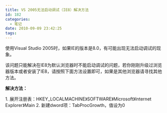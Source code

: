 ```yaml
---
title: VS 2005无法启动调试（IE8）解决方法
id: 182
categories:
  - 笔记
date: 2010-09-09 23:42:25
tags:
---
```


使用Visual Studio 2005时，如果IE的版本是8.0，有可能出现无法启动调试的现象。

该问题只能解决在IE8为默认浏览器时不能启动调试的问题，若你刚刚升级过浏览器版本或者安装了IE8，请按照下面方法设置即可，如果是其他浏览器请寻找其他方法。

**解决方法：**

1\. 展开注册表：HKEY_LOCALMACHINE》SOFTWARE》Microsoft》Internet Explorer》Main
2\. 新建dword项：TabProcGrowth，值设为0